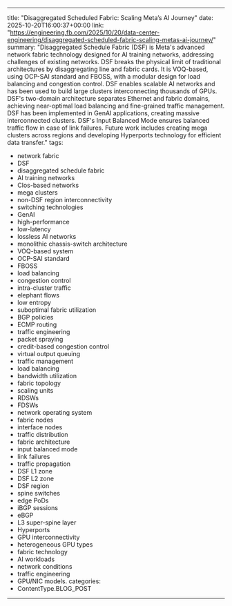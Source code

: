 
---
title: "Disaggregated Scheduled Fabric: Scaling Meta’s AI Journey"
date: 2025-10-20T16:00:37+00:00
link: "https://engineering.fb.com/2025/10/20/data-center-engineering/disaggregated-scheduled-fabric-scaling-metas-ai-journey/"
summary: "Disaggregated Schedule Fabric (DSF) is Meta's advanced network fabric technology designed for AI training networks, addressing challenges of existing networks. DSF breaks the physical limit of traditional architectures by disaggregating line and fabric cards. It is VOQ-based, using OCP-SAI standard and FBOSS, with a modular design for load balancing and congestion control. DSF enables scalable AI networks and has been used to build large clusters interconnecting thousands of GPUs. DSF's two-domain architecture separates Ethernet and fabric domains, achieving near-optimal load balancing and fine-grained traffic management. DSF has been implemented in GenAI applications, creating massive interconnected clusters. DSF's Input Balanced Mode ensures balanced traffic flow in case of link failures. Future work includes creating mega clusters across regions and developing Hyperports technology for efficient data transfer."
tags:
  - network fabric
  - DSF
  - disaggregated schedule fabric
  - AI training networks
  - Clos-based networks
  - mega clusters
  - non-DSF region interconnectivity
  - switching technologies
  - GenAI
  - high-performance
  - low-latency
  - lossless AI networks
  - monolithic chassis-switch architecture
  - VOQ-based system
  - OCP-SAI standard
  - FBOSS
  - load balancing
  - congestion control
  - intra-cluster traffic
  - elephant flows
  - low entropy
  - suboptimal fabric utilization
  - BGP policies
  - ECMP routing
  - traffic engineering
  - packet spraying
  - credit-based congestion control
  - virtual output queuing
  - traffic management
  - load balancing
  - bandwidth utilization
  - fabric topology
  - scaling units
  - RDSWs
  - FDSWs
  - network operating system
  - fabric nodes
  - interface nodes
  - traffic distribution
  - fabric architecture
  - input balanced mode
  - link failures
  - traffic propagation
  - DSF L1 zone
  - DSF L2 zone
  - DSF region
  - spine switches
  - edge PoDs
  - iBGP sessions
  - eBGP
  - L3 super-spine layer
  - Hyperports
  - GPU interconnectivity
  - heterogeneous GPU types
  - fabric technology
  - AI workloads
  - network conditions
  - traffic engineering
  - GPU/NIC models.
categories:
  - ContentType.BLOG_POST
---

